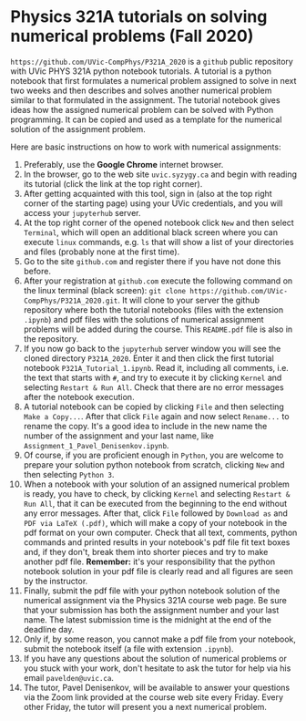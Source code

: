 # Physics 321A tutorials on solving numerical problems (Fall 2020)

``https://github.com/UVic-CompPhys/P321A_2020`` is a ``github`` public repository with UVic PHYS 321A python notebook tutorials. A tutorial is a python notebook that first formulates a numerical problem assigned to solve in next two weeks and then describes and solves another numerical problem similar to that formulated in the assignment. The tutorial notebook gives ideas how the assigned numerical problem can be solved with Python programming. It can be copied and used as a template for the numerical solution of the assignment problem. 

Here are basic instructions on how to work with numerical assignments:

1. Preferably, use the **Google Chrome** internet browser.
2. In the browser, go to the web site ``uvic.syzygy.ca`` and begin with reading its tutorial (click the link at the top right corner).
3. After getting acquainted with this tool, sign in (also at the top right corner of the starting page) using your UVic credentials, and you will access your ``jupyterhub`` server.
4. At the top right corner of the opened notebook click ``New`` and then select ``Terminal``, which will open an additional black screen where you can execute ``linux`` commands, e.g. ``ls`` that will show a list of your directories and files (probably none at the first time).
5. Go to the site ``github.com`` and register there if you have not done this before.
6. After your registration at ``github.com`` execute the following command on the linux terminal (black screen): ``git clone https://github.com/UVic-CompPhys/P321A_2020.git``. It will clone to your server the github repository
where both the tutorial notebooks (files with the extension ``.ipynb``) and pdf files with the solutions of numerical assignment problems will be added during the course. This ``README.pdf`` file is also in the repository.
7. If you now go back to the ``jupyterhub`` server window you will see the cloned directory ``P321A_2020``. Enter it and then click the first tutorial notebook ``P321A_Tutorial_1.ipynb``. Read it, including all comments, i.e. the text that starts with ``#``, and try to execute it by clicking ``Kernel`` and selecting ``Restart & Run All``. Check that there are no error messages after the notebook execution.
8. A tutorial notebook can be copied by clicking ``File`` and then selecting ``Make a Copy...``. After that click ``File`` again and now select ``Rename...`` to rename the copy. It's a good idea to include in the new name the number of the assignment and your last name, like ``Assignment_1_Pavel_Denisenkov.ipynb``.
9. Of course, if you are proficient enough in ``Python``, you are welcome to prepare your solution python notebook from scratch, clicking ``New`` and then selecting ``Python 3``.
10. When a notebook with your solution of an assigned numerical problem is ready, you have to check, by clicking ``Kernel`` and selecting ``Restart & Run All``, that it can be executed from the beginning to the end without any error messages. After that, click ``File`` followed by ``Download as`` and ``PDF via LaTeX (.pdf)``, which will make a copy of your notebook in the pdf format on your own computer. Check that all text, comments, python commands and printed results in your notebook's pdf file fit text boxes and, if they don't, break them into shorter pieces and try to make another pdf file. **Remember:** it's your responsibility that the python notebook solution in your pdf file is clearly read and all figures are seen by the instructor.
11. Finally, submit the pdf file with your python notebook solution of the numerical assignment via the Physics 321A course web page. Be sure that your submission has both the assignment number and your last name. The latest submission time is the midnight at the end of the deadline day. 
12. Only if, by some reason, you cannot make a pdf file from your notebook, submit the notebook itself (a file with extension ``.ipynb``). 
13. If you have any questions about the solution of numerical problems or you stuck with your work, don't hesitate to ask the tutor for help via his email ``pavelden@uvic.ca``.
14. The tutor, Pavel Denisenkov, will be available to answer your questions via the Zoom link provided at the course web site every Friday.
Every other Friday, the tutor will present you a next numerical problem. 